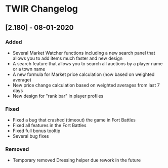 # TWIR Changelog



## [2.180] - 08-01-2020
### Added
- Several Market Watcher functions including a new search panel that allows you to add items much faster and new design
- A search feature that allows you to search all auctions by a player name or a town name
- A new formula for Market price calculation (now based on weighted average)
- New price change calculation based on weighted averages from last 7 days
- New design for "rank bar" in player profiles


### Fixed
- Fixed a bug that crashed (timeout) the game in Fort Battles
- Fixed all features in the Fort Battles
- Fixed full bonus tooltip
- Several bug fixes


### Removed
- Temporary removed Dressing helper due rework in the future
